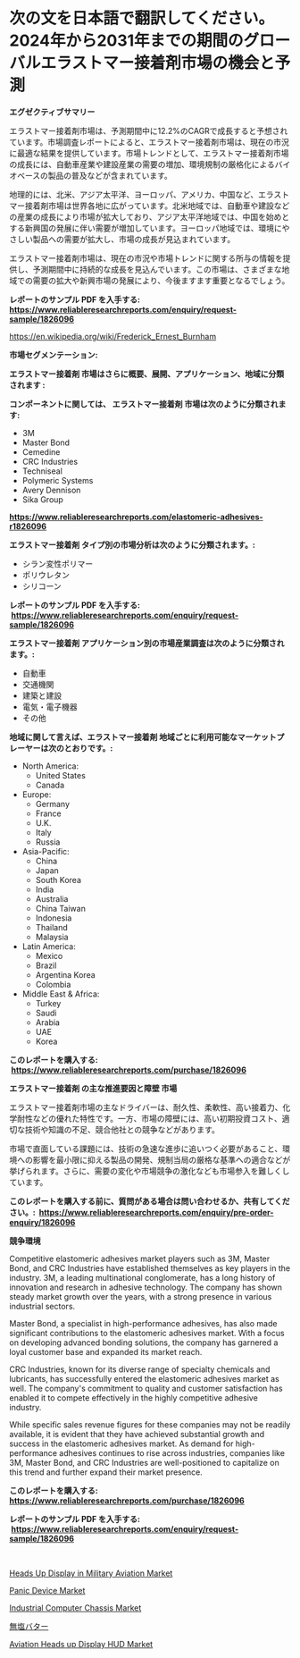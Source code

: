 <p><h1>次の文を日本語で翻訳してください。2024年から2031年までの期間のグローバルエラストマー接着剤市場の機会と予測</h1></p><p><strong>エグゼクティブサマリー</strong></p>
<p><p>エラストマー接着剤市場は、予測期間中に12.2%のCAGRで成長すると予想されています。市場調査レポートによると、エラストマー接着剤市場は、現在の市況に最適な結果を提供しています。市場トレンドとして、エラストマー接着剤市場の成長には、自動車産業や建設産業の需要の増加、環境規制の厳格化によるバイオベースの製品の普及などが含まれています。</p><p>地理的には、北米、アジア太平洋、ヨーロッパ、アメリカ、中国など、エラストマー接着剤市場は世界各地に広がっています。北米地域では、自動車や建設などの産業の成長により市場が拡大しており、アジア太平洋地域では、中国を始めとする新興国の発展に伴い需要が増加しています。ヨーロッパ地域では、環境にやさしい製品への需要が拡大し、市場の成長が見込まれています。</p><p>エラストマー接着剤市場は、現在の市況や市場トレンドに関する所与の情報を提供し、予測期間中に持続的な成長を見込んでいます。この市場は、さまざまな地域での需要の拡大や新興市場の発展により、今後ますます重要となるでしょう。</p></p>
<p><strong>レポートのサンプル PDF を入手する: <a href="https://www.reliableresearchreports.com/enquiry/request-sample/1826096">https://www.reliableresearchreports.com/enquiry/request-sample/1826096</a></strong></p>
<p><a href="https://en.wikipedia.org/wiki/Frederick_Ernest_Burnham">https://en.wikipedia.org/wiki/Frederick_Ernest_Burnham</a></p>
<p><strong>市場セグメンテーション:</strong></p>
<p><strong> エラストマー接着剤 市場はさらに概要、展開、アプリケーション、地域に分類されます :</strong></p>
<p><strong>コンポーネントに関しては、 エラストマー接着剤 市場は次のように分類されます: &nbsp;</strong></p>
<p><ul><li>3M</li><li>Master Bond</li><li>Cemedine</li><li>CRC Industries</li><li>Techniseal</li><li>Polymeric Systems</li><li>Avery Dennison</li><li>Sika Group</li></ul></p>
<p><strong><a href="https://www.reliableresearchreports.com/elastomeric-adhesives-r1826096">https://www.reliableresearchreports.com/elastomeric-adhesives-r1826096</a></strong></p>
<p><strong> エラストマー接着剤 タイプ別の市場分析は次のように分類されます。:</strong></p>
<p><ul><li>シラン変性ポリマー</li><li>ポリウレタン</li><li>シリコーン</li></ul></p>
<p><strong>レポートのサンプル PDF を入手する: &nbsp;<a href="https://www.reliableresearchreports.com/enquiry/request-sample/1826096">https://www.reliableresearchreports.com/enquiry/request-sample/1826096</a></strong></p>
<p><strong> エラストマー接着剤 アプリケーション別の市場産業調査は次のように分類されます。:</strong></p>
<p><ul><li>自動車</li><li>交通機関</li><li>建築と建設</li><li>電気・電子機器</li><li>その他</li></ul></p>
<p><strong>地域に関して言えば、エラストマー接着剤 地域ごとに利用可能なマーケットプレーヤーは次のとおりです。:</strong></p>
<p><ul>
    <li>
        North America:
        <ul>
            <li>United States</li>
            <li>Canada</li>
        </ul>
    </li>
    <li>
        Europe:
        <ul>
            <li>Germany</li>
            <li>France</li>
            <li>U.K.</li>
            <li>Italy</li>
            <li>Russia</li>
        </ul>
    </li>
    <li>
        Asia-Pacific:
        <ul>
            <li>China</li>
            <li>Japan</li>
            <li>South Korea</li>
            <li>India</li>
            <li>Australia</li>
            <li>China Taiwan</li>
            <li>Indonesia</li>
            <li>Thailand</li>
            <li>Malaysia</li>
        </ul>
    </li>
    <li>
        Latin America:
        <ul>
            <li>Mexico</li>
            <li>Brazil</li>
            <li>Argentina Korea</li>
            <li>Colombia</li>
        </ul>
    </li>
    <li>
        Middle East & Africa:
        <ul>
            <li>Turkey</li>
            <li>Saudi</li>
            <li>Arabia</li>
            <li>UAE</li>
            <li>Korea</li>
        </ul>
    </li>
    </ul></p>
<p><strong>このレポートを購入する: &nbsp;<a href="https://www.reliableresearchreports.com/purchase/1826096">https://www.reliableresearchreports.com/purchase/1826096</a></strong></p>
<p><strong>エラストマー接着剤 の主な推進要因と障壁 市場</strong></p>
<p><p>エラストマー接着剤市場の主なドライバーは、耐久性、柔軟性、高い接着力、化学耐性などの優れた特性です。一方、市場の障壁には、高い初期投資コスト、適切な技術や知識の不足、競合他社との競争などがあります。</p><p>市場で直面している課題には、技術の急速な進歩に追いつく必要があること、環境への影響を最小限に抑える製品の開発、規制当局の厳格な基準への適合などが挙げられます。さらに、需要の変化や市場競争の激化なども市場参入を難しくしています。</p></p>
<p><strong>このレポートを購入する前に、質問がある場合は問い合わせるか、共有してください。:&nbsp; <a href="https://www.reliableresearchreports.com/enquiry/pre-order-enquiry/1826096">https://www.reliableresearchreports.com/enquiry/pre-order-enquiry/1826096</a></strong></p>
<p><strong>競争環境</strong></p>
<p><p>Competitive elastomeric adhesives market players such as 3M, Master Bond, and CRC Industries have established themselves as key players in the industry. 3M, a leading multinational conglomerate, has a long history of innovation and research in adhesive technology. The company has shown steady market growth over the years, with a strong presence in various industrial sectors.</p><p>Master Bond, a specialist in high-performance adhesives, has also made significant contributions to the elastomeric adhesives market. With a focus on developing advanced bonding solutions, the company has garnered a loyal customer base and expanded its market reach.</p><p>CRC Industries, known for its diverse range of specialty chemicals and lubricants, has successfully entered the elastomeric adhesives market as well. The company's commitment to quality and customer satisfaction has enabled it to compete effectively in the highly competitive adhesive industry.</p><p>While specific sales revenue figures for these companies may not be readily available, it is evident that they have achieved substantial growth and success in the elastomeric adhesives market. As demand for high-performance adhesives continues to rise across industries, companies like 3M, Master Bond, and CRC Industries are well-positioned to capitalize on this trend and further expand their market presence.</p></p>
<p><strong>このレポートを購入する: &nbsp; <a href="https://www.reliableresearchreports.com/purchase/1826096">https://www.reliableresearchreports.com/purchase/1826096</a></strong></p>
<p><strong>レポートのサンプル PDF を入手する: &nbsp;<a href="https://www.reliableresearchreports.com/enquiry/request-sample/1826096">https://www.reliableresearchreports.com/enquiry/request-sample/1826096</a></strong><strong></strong></p>
<p>&nbsp;</p>
<p><p><a href="https://medium.com/@luke.wilson7856/global-heads-up-display-in-military-aviation-market-size-share-analysis-by-product-type-by-c5720f493270">Heads Up Display in Military Aviation Market</a></p><p><a href="https://github.com/kairirfan6/Market-Research-Report-List-1/blob/main/panic-device-market.md">Panic Device Market</a></p><p><a href="https://github.com/michealerrygz/Market-Research-Report-List-1/blob/main/industrial-computer-chassis-market.md">Industrial Computer Chassis Market</a></p><p><a href="https://github.com/TerrellConn/Market-Research-Report-List-2/blob/main/193372931805.md">無塩バター</a></p><p><a href="https://medium.com/@sally.slat78543/aviation-heads-up-display-hud-market-emerging-trends-and-future-prospects-for-period-from-2024-to-4b9acf06c4aa">Aviation Heads up Display HUD Market</a></p></p>